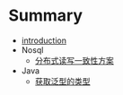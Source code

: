 # Summary

* [introduction](README.md)
* Nosql
   * [分布式读写一致性方案](Nosql/分布式读写一致性方案.md)
* Java
   * [获取泛型的类型](Java/获取泛型的类型.md)

